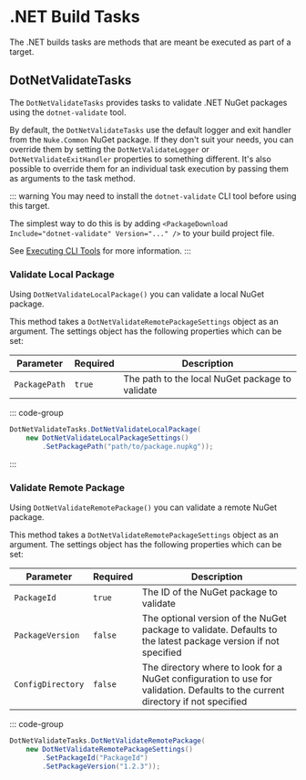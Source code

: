 # .NET Build Tasks

The .NET builds tasks are methods that are meant be executed as part of a target.

## DotNetValidateTasks

The `DotNetValidateTasks` provides tasks to validate .NET NuGet packages using the `dotnet-validate` tool.

By default, the `DotNetValidateTasks` use the default logger and exit handler from the `Nuke.Common` NuGet package.
If they don't suit your needs, you can override them by setting the `DotNetValidateLogger` or
`DotNetValidateExitHandler` properties to something different. It's also possible to override them for an individual task
execution by passing them as arguments to the task method.

::: warning
You may need to install the `dotnet-validate` CLI tool before using this target.

The simplest way to do this is by adding `<PackageDownload Include="dotnet-validate" Version="..." />` to your
build project file.

See [Executing CLI Tools] for more information.
:::

### Validate Local Package

Using `DotNetValidateLocalPackage()` you can validate a local NuGet package.

This method takes a `DotNetValidateRemotePackageSettings` object as an argument. The settings object has the following
properties which can be set:

| Parameter      | Required | Description                                     |
|----------------|----------|-------------------------------------------------|
| `PackagePath`  | `true`   | The path to the local NuGet package to validate |

::: code-group

```csharp [Usage]
DotNetValidateTasks.DotNetValidateLocalPackage(
    new DotNetValidateLocalPackageSettings()
        .SetPackagePath("path/to/package.nupkg"));
```

:::

### Validate Remote Package

Using `DotNetValidateRemotePackage()` you can validate a remote NuGet package.

This method takes a `DotNetValidateRemotePackageSettings` object as an argument. The settings object has the following
properties which can be set:

| Parameter         | Required | Description                                                                                                                     |
|-------------------|----------|---------------------------------------------------------------------------------------------------------------------------------|
| `PackageId`       | `true`   | The ID of the NuGet package to validate                                                                                         |
| `PackageVersion`  | `false`  | The optional version of the NuGet package to validate. Defaults to the latest package version if not specified                  |
| `ConfigDirectory` | `false`  | The directory where to look for a NuGet configuration to use for validation. Defaults to the current directory if not specified |

::: code-group

```csharp [Usage]
DotNetValidateTasks.DotNetValidateRemotePackage(
    new DotNetValidateRemotePackageSettings()
        .SetPackageId("PackageId")
        .SetPackageVersion("1.2.3"));
```

[Executing CLI Tools]: https://nuke.build/docs/common/cli-tools
